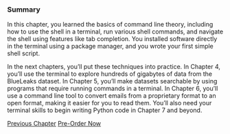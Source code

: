 ### Summary

In this chapter, you learned the basics of command line theory, including how to use the shell in a terminal, run various shell commands, and navigate the shell using features like tab completion. You installed software directly in the terminal using a package manager, and you wrote your first simple shell script.

In the next chapters, you’ll put these techniques into practice. In Chapter 4, you’ll use the terminal to explore hundreds of gigabytes of data from the BlueLeaks dataset. In Chapter 5, you’ll make datasets searchable by using programs that require running commands in a terminal. In Chapter 6, you’ll use a command line tool to convert emails from a proprietary format to an open format, making it easier for you to read them. You’ll also need your terminal skills to begin writing Python code in Chapter 7 and beyond.

[Previous Chapter](./chapter-1.html)
[Pre-Order Now](https://nostarch.com/hacks-leaks-and-revelations)